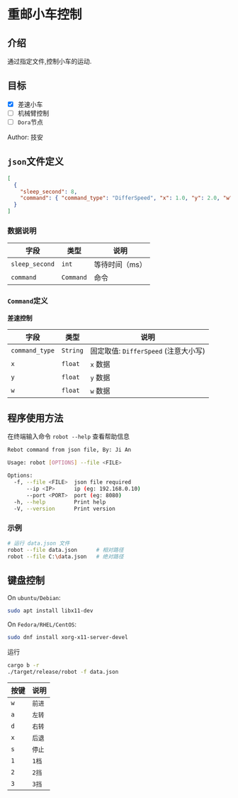 # 重邮小车控制

## 介绍

通过指定文件,控制小车的运动.

## 目标

* [x] 差速小车
* [ ] 机械臂控制
* [ ] `Dora`节点

Author: 技安

## `json`文件定义

```json
[
  {
    "sleep_second": 8,
    "command": { "command_type": "DifferSpeed", "x": 1.0, "y": 2.0, "w": 0.0 }
  }
]
```

### 数据说明

| 字段           | 类型      | 说明           |
| -------------- | --------- | -------------- |
| `sleep_second` | `int`     | 等待时间（ms） |
| `command`      | `Command` | 命令           |


### `Command`定义

**差速控制**

| 字段           | 类型     | 说明                                 |
| -------------- | -------- | ------------------------------------ |
| `command_type` | `String` | 固定取值: `DifferSpeed` (注意大小写) |
| `x`            | `float`  | `x` 数据                             |
| `y`            | `float`  | `y` 数据                             |
| `w`            | `float`  | `w` 数据                             |


## 程序使用方法

在终端输入命令 `robot --help` 查看帮助信息

```bash
Rebot command from json file, By: Ji An

Usage: robot [OPTIONS] --file <FILE>

Options:
  -f, --file <FILE>  json file required
      --ip <IP>      ip (eg: 192.168.0.10)
      --port <PORT>  port (eg: 8080)
  -h, --help         Print help
  -V, --version      Print version
```

### 示例

```bash
# 运行 data.json 文件
robot --file data.json      # 相对路径
robot --file C:\data.json   # 绝对路径
```

## 键盘控制

On `ubuntu/Debian`:

```bash
sudo apt install libx11-dev
```

On `Fedora/RHEL/CentOS`:

```bash
sudo dnf install xorg-x11-server-devel
```

运行

```bash
cargo b -r
./target/release/robot -f data.json
```

| 按键 | 说明   |
| ---- | ------ |
| `w`  | `前进` |
| `a`  | `左转` |
| `d`  | `右转` |
| `x`  | `后退` |
| `s`  | `停止` |
| `1`  | `1档`  |
| `2`  | `2挡`  |
| `3`  | `3挡`  |